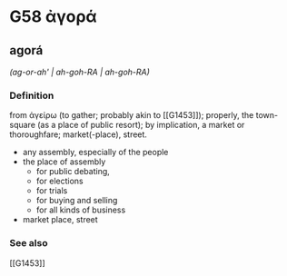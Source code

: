 # G58 ἀγορά

## agorá

_(ag-or-ah' | ah-goh-RA | ah-goh-RA)_

### Definition

from ἀγείρω (to gather; probably akin to [[G1453]]); properly, the town-square (as a place of public resort); by implication, a market or thoroughfare; market(-place), street.

- any assembly, especially of the people
- the place of assembly
  - for public debating,
  - for elections
  - for trials
  - for buying and selling
  - for all kinds of business
- market place, street

### See also

[[G1453]]

